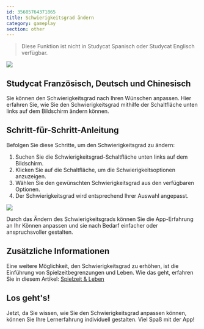 ```yaml
---
id: 35685764371865
title: Schwierigkeitsgrad ändern
category: gameplay
section: other
---
```

> Diese Funktion ist nicht in Studycat Spanisch oder Studycat Englisch verfügbar.

![](https://help.studycat.com/hc/article_attachments/35685764333977)

## Studycat Französisch, Deutsch und Chinesisch

Sie können den Schwierigkeitsgrad nach Ihren Wünschen anpassen. Hier erfahren Sie, wie Sie den Schwierigkeitsgrad mithilfe der Schaltfläche unten links auf dem Bildschirm ändern können.

## Schritt-für-Schritt-Anleitung

Befolgen Sie diese Schritte, um den Schwierigkeitsgrad zu ändern:

1. Suchen Sie die Schwierigkeitsgrad-Schaltfläche unten links auf dem Bildschirm.
2. Klicken Sie auf die Schaltfläche, um die Schwierigkeitsoptionen anzuzeigen.
3. Wählen Sie den gewünschten Schwierigkeitsgrad aus den verfügbaren Optionen.
4. Der Schwierigkeitsgrad wird entsprechend Ihrer Auswahl angepasst.

![](https://help.studycat.com/hc/article_attachments/35685764338201)

Durch das Ändern des Schwierigkeitsgrads können Sie die App-Erfahrung an Ihr Können anpassen und sie nach Bedarf einfacher oder anspruchsvoller gestalten.

## Zusätzliche Informationen

Eine weitere Möglichkeit, den Schwierigkeitsgrad zu erhöhen, ist die Einführung von Spielzeitbegrenzungen und Leben. Wie das geht, erfahren Sie in diesem Artikel: [Spielzeit & Leben](https://help.studycat.com/hc/en-us/articles/27187476326297)

## Los geht's!

Jetzt, da Sie wissen, wie Sie den Schwierigkeitsgrad anpassen können, können Sie Ihre Lernerfahrung individuell gestalten. Viel Spaß mit der App!

